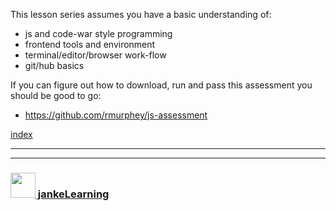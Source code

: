 This lesson series assumes you have a basic understanding of:
* js and code-war style programming
* frontend tools and environment
* terminal/editor/browser work-flow
* git/hub basics

If you can figure out how to download, run and pass this assessment you should be good to go:
* https://github.com/rmurphey/js-assessment


     






[index](./readme.md)


---
---
### [<img src="https://github.com/jankeLearning/diagrams/blob/master/JL_clean.png" width="40" height="40" target="_blank" />  jankeLearning](https://jankelearning.github.io)
